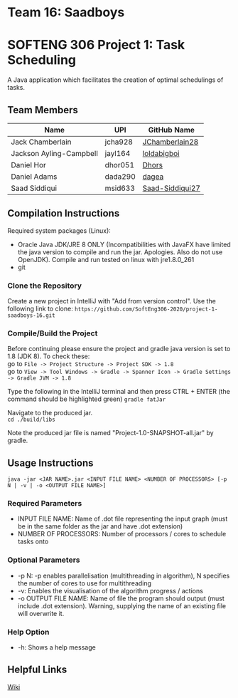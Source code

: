 # Team 16: Saadboys   

# SOFTENG 306 Project 1: Task Scheduling
A Java application which facilitates the creation of optimal schedulings of tasks.

## Team Members
| Name                        | UPI           | GitHub Name                                   |
| ----------------------------|--------------| ---------------------------------------------|
| Jack Chamberlain            | jcha928       | [JChamberlain28](http://github.com/JChamberlain28)  |
| Jackson Ayling-Campbell     | jayl164       | [loldabigboi](http://github.com/loldabigboi) |
| Daniel Hor                  | dhor051       | [Dhors](http://github.com/Dhors)   |
| Daniel Adams                | dada290       | [dagea](http://github.com/dagea)   |
| Saad Siddiqui               | msid633       | [Saad-Siddiqui27](http://github.com/Saad-Siddiqui27) |

## Compilation Instructions
Required system packages (Linux):
* Oracle Java JDK/JRE 8 ONLY (Incompatibilities with JavaFX have limited the java version to compile and run the jar. Apologies. Also do not use OpenJDK). Compile and run tested on linux with jre1.8.0_261
* git    

### Clone the Repository
Create a new project in IntelliJ with "Add from version control". Use the following link to clone:
```https://github.com/SoftEng306-2020/project-1-saadboys-16.git```

### Compile/Build the Project   
Before continuing please ensure the project and gradle java version is set to 1.8 (JDK 8).
To check these:    
go to ```File -> Project Structure -> Project SDK -> 1.8```    
go to ```View -> Tool Windows -> Gradle -> Spanner Icon -> Gradle Settings -> Gradle JVM -> 1.8```    


Type the following in the IntelliJ terminal and then press CTRL + ENTER (the command should be highlighted green)
`` gradle fatJar ``


Navigate to the produced jar.   
`` cd ./build/libs ``

Note the produced jar file is named "Project-1.0-SNAPSHOT-all.jar" by gradle.

## Usage Instructions
`` java -jar <JAR NAME>.jar <INPUT FILE NAME> <NUMBER OF PROCESSORS> [-p N | -v | -o <OUTPUT FILE NAME>] ``    
### Required Parameters        
* INPUT FILE NAME: Name of .dot file representing the input graph (must be in the same folder as the jar and have .dot extension) 
* NUMBER OF PROCESSORS: Number of processors / cores to schedule tasks onto    
### Optional Parameters    
* -p N: -p enables parallelisation (multithreading in algorithm), N specifies the number of cores to use for multithreading    
* -v: Enables the visualisation of the algorithm progress / actions
* -o OUTPUT FILE NAME: Name of file the program should output (must include .dot extension). Warning, supplying the name of an existing file will overwrite it.
### Help Option
* -h: Shows a help message


## Helpful Links
[Wiki](/wiki/Home.md)
